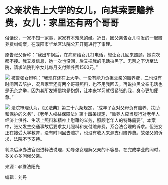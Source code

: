 # 父亲状告上大学的女儿，向其索要赡养费，女儿：家里还有两个哥哥

俗话说，一家不知一家事，家家有本难念的经。近日，因父亲告女儿引发的一起赡养费纠纷案，在濮阳市华龙区法院公开开庭进行了审理。

原告张父诉称：“我出车祸后，在病房给女儿打电话，想让女儿回来照顾，她次次都不接。我又发信息，她一次也没回，后又把我的电话拉黑了。无奈之下诉至法院，请求法院判令女儿每月支付赡养费1500元。”

![](https://inews.gtimg.com/news_bt/OHDHG0OXc0GkRrJ85mecvZaOcd7_-kQ6AD6HXqepKozIsAA/1000)
被告张女辩称：“我现在还在上大学。一没有能力负担父亲的赡养费，二也没有时间回去陪护，况且家里还有两个哥哥照料，也不用我回去。再说拉黑父亲电话也是无奈之举，因为其所发短信均是抱怨，让本来学习就很紧张的我，身心更加疲惫。”

![](https://inews.gtimg.com/news_bt/OXrAkGNXGjvWhBHqNS5r4tCNqSN38GSm-D7MhyrTggP98AA/1000)
法院审理认为，《民法典》第二十六条规定，“成年子女对父母负有赡养、扶助和保护的义务”，《老年人权益保障法》第十四条规定，“赡养人应当履行对老年人经济上供养、生活上照料和精神上慰藉的义务，照顾老年人的特殊需要”。本案中，张父发生交通事故后要求女儿照料和支付赡养费，系合法合理的诉求。但张女正在接受大学教育，没有时间回去陪护，也没有收入来源支付赡养费。故张父的诉求，法院不予支持。

判决后承办法官跟进释法说理，劝导张女理解父亲的不容易，在完成学业的同时，多关心多问候父亲。

来源：@豫法阳光

编辑：刘丹

